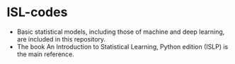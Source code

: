 # ISL-codes

- Basic statistical models, including those of machine and deep learning, are included in this repository.
- The book An Introduction to Statistical Learning, Python edition (ISLP) is the main reference.
